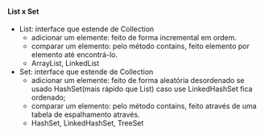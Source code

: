 #### List x Set
* List: interface que estende de Collection
    * adicionar um elemente: feito de forma incremental em ordem.
    * comparar um elemento: pelo método contains, feito elemento por elemento até encontrá-lo.
    * ArrayList, LinkedList
* Set: interface que estende de Collection
    * adicionar um elemente: feito de forma aleatória desordenado se usado HashSet(mais rápido que List) caso use LinkedHashSet fica ordenado;
    * comparar um elemento: pelo método contains, feito através de uma tabela de espalhamento através.
    * HashSet, LinkedHashSet, TreeSet
